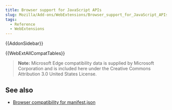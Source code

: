 ```yaml
---
title: Browser support for JavaScript APIs
slug: Mozilla/Add-ons/WebExtensions/Browser_support_for_JavaScript_APIs
tags:
  - Reference
  - WebExtensions
---
```


{{AddonSidebar}}

{{WebExtAllCompatTables}}

> **Note:** Microsoft Edge compatibility data is supplied by Microsoft Corporation and is included here under the Creative Commons Attribution 3.0 United States License.

## See also

- [Browser compatibility for manifest.json](/en-US/docs/Mozilla/Add-ons/WebExtensions/Browser_compatibility_for_manifest.json)
